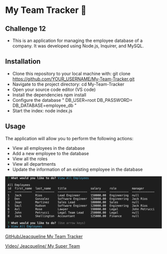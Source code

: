 # My Team Tracker 🥸

## Challenge 12
- This is an application for managing the employee database of a company. It was developed using Node.js, Inquirer, and MySQL.


## Installation

- Clone this repository to your local machine with: 
        git clone https://github.com/YOUR_USERNAME/My-Team-Tracker.git
- Navigate to the project directory: 
        cd My-Team-Tracker
- Open your source code editor (VS code)
- Install the dependencies
        npm install
- Configure the database 
    " 
        DB_USER=root
        DB_PASSWORD=
        DB_DATABASE=employee_db
    "
- Start the index:
    node index.js

## Usage

The application will allow you to perform the following actions:

- View all employees in the database
- Add a new employee to the database
- View all the roles
- View all departments
- Update the information of an existing employee in the database



![Reference image.](./images/employees.png)

[GitHub/Jeacqueline My Team Tracker](https://github.com/Jeacqueline/My-Team-Tracker)

[Video/ Jeacqueline/ My Super Team](https://drive.google.com/file/d/1-Ic8MAn89WpQZOqunZxXWMNdWwdd1Onv/view)

